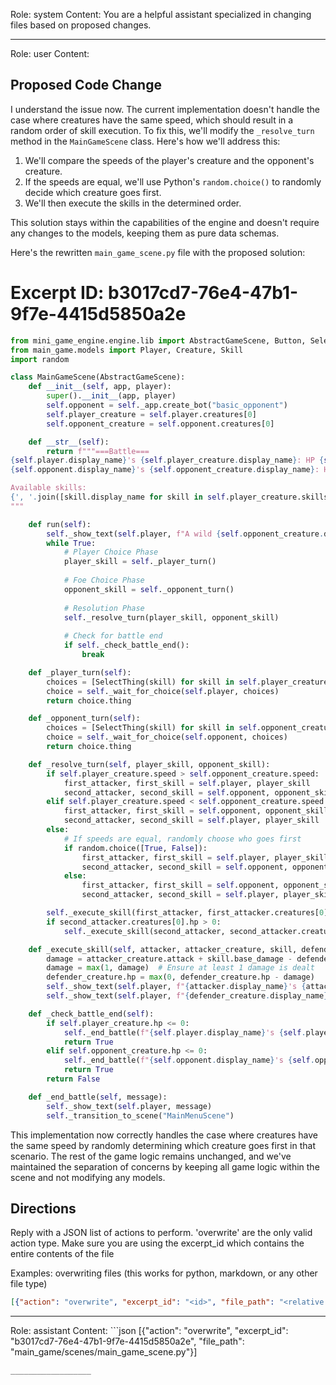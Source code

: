 Role: system
Content: You are a helpful assistant specialized in changing files based on proposed changes.
__________________
Role: user
Content: 
## Proposed Code Change
I understand the issue now. The current implementation doesn't handle the case where creatures have the same speed, which should result in a random order of skill execution. To fix this, we'll modify the `_resolve_turn` method in the `MainGameScene` class. Here's how we'll address this:

1. We'll compare the speeds of the player's creature and the opponent's creature.
2. If the speeds are equal, we'll use Python's `random.choice()` to randomly decide which creature goes first.
3. We'll then execute the skills in the determined order.

This solution stays within the capabilities of the engine and doesn't require any changes to the models, keeping them as pure data schemas.

Here's the rewritten `main_game_scene.py` file with the proposed solution:

# Excerpt ID: b3017cd7-76e4-47b1-9f7e-4415d5850a2e
```python main_game/scenes/main_game_scene.py
from mini_game_engine.engine.lib import AbstractGameScene, Button, SelectThing
from main_game.models import Player, Creature, Skill
import random

class MainGameScene(AbstractGameScene):
    def __init__(self, app, player):
        super().__init__(app, player)
        self.opponent = self._app.create_bot("basic_opponent")
        self.player_creature = self.player.creatures[0]
        self.opponent_creature = self.opponent.creatures[0]

    def __str__(self):
        return f"""===Battle===
{self.player.display_name}'s {self.player_creature.display_name}: HP {self.player_creature.hp}/{self.player_creature.max_hp}
{self.opponent.display_name}'s {self.opponent_creature.display_name}: HP {self.opponent_creature.hp}/{self.opponent_creature.max_hp}

Available skills:
{', '.join([skill.display_name for skill in self.player_creature.skills])}
"""

    def run(self):
        self._show_text(self.player, f"A wild {self.opponent_creature.display_name} appears!")
        while True:
            # Player Choice Phase
            player_skill = self._player_turn()
            
            # Foe Choice Phase
            opponent_skill = self._opponent_turn()
            
            # Resolution Phase
            self._resolve_turn(player_skill, opponent_skill)
            
            # Check for battle end
            if self._check_battle_end():
                break

    def _player_turn(self):
        choices = [SelectThing(skill) for skill in self.player_creature.skills]
        choice = self._wait_for_choice(self.player, choices)
        return choice.thing

    def _opponent_turn(self):
        choices = [SelectThing(skill) for skill in self.opponent_creature.skills]
        choice = self._wait_for_choice(self.opponent, choices)
        return choice.thing

    def _resolve_turn(self, player_skill, opponent_skill):
        if self.player_creature.speed > self.opponent_creature.speed:
            first_attacker, first_skill = self.player, player_skill
            second_attacker, second_skill = self.opponent, opponent_skill
        elif self.player_creature.speed < self.opponent_creature.speed:
            first_attacker, first_skill = self.opponent, opponent_skill
            second_attacker, second_skill = self.player, player_skill
        else:
            # If speeds are equal, randomly choose who goes first
            if random.choice([True, False]):
                first_attacker, first_skill = self.player, player_skill
                second_attacker, second_skill = self.opponent, opponent_skill
            else:
                first_attacker, first_skill = self.opponent, opponent_skill
                second_attacker, second_skill = self.player, player_skill

        self._execute_skill(first_attacker, first_attacker.creatures[0], first_skill, second_attacker.creatures[0])
        if second_attacker.creatures[0].hp > 0:
            self._execute_skill(second_attacker, second_attacker.creatures[0], second_skill, first_attacker.creatures[0])

    def _execute_skill(self, attacker, attacker_creature, skill, defender_creature):
        damage = attacker_creature.attack + skill.base_damage - defender_creature.defense
        damage = max(1, damage)  # Ensure at least 1 damage is dealt
        defender_creature.hp = max(0, defender_creature.hp - damage)
        self._show_text(self.player, f"{attacker.display_name}'s {attacker_creature.display_name} uses {skill.display_name}!")
        self._show_text(self.player, f"{defender_creature.display_name} takes {damage} damage!")

    def _check_battle_end(self):
        if self.player_creature.hp <= 0:
            self._end_battle(f"{self.player.display_name}'s {self.player_creature.display_name} fainted! You lose!")
            return True
        elif self.opponent_creature.hp <= 0:
            self._end_battle(f"{self.opponent.display_name}'s {self.opponent_creature.display_name} fainted! You win!")
            return True
        return False

    def _end_battle(self, message):
        self._show_text(self.player, message)
        self._transition_to_scene("MainMenuScene")
```

This implementation now correctly handles the case where creatures have the same speed by randomly determining which creature goes first in that scenario. The rest of the game logic remains unchanged, and we've maintained the separation of concerns by keeping all game logic within the scene and not modifying any models.

## Directions
Reply with a JSON list of actions to perform. 'overwrite' are the only valid action type. 
Make sure you are using the excerpt_id which contains the entire contents of the file

Examples:
overwriting files (this works for python, markdown, or any other file type)
```json output_example1
[{"action": "overwrite", "excerpt_id": "<id>", "file_path": "<relative file path>"}]
```

__________________
Role: assistant
Content: ```json
[{"action": "overwrite", "excerpt_id": "b3017cd7-76e4-47b1-9f7e-4415d5850a2e", "file_path": "main_game/scenes/main_game_scene.py"}]
```
__________________
